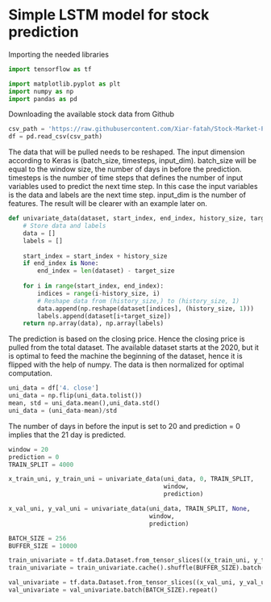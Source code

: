 # Simple LSTM model for stock prediction
Importing the needed libraries
```python
import tensorflow as tf

import matplotlib.pyplot as plt
import numpy as np
import pandas as pd

```

Downloading the available stock data from Github
```python
csv_path = 'https://raw.githubusercontent.com/Xiar-fatah/Stock-Market-Patterns/master/Tensorflow/fin.csv'
df = pd.read_csv(csv_path)
```
The data that will be pulled needs to be reshaped. The input dimension according to Keras is (batch_size, timesteps, input_dim).
batch_size will be equal to the window size, the number of days in before the prediction. timesteps is
the number of time steps that defines the number of input variables used to predict the next time step. In this case
the input variables is the data and labels are the next time step. input_dim is the number of features. The result
will be clearer with an example later on.
```python
def univariate_data(dataset, start_index, end_index, history_size, target_size):
    # Store data and labels
    data = []
    labels = []
    
    start_index = start_index + history_size
    if end_index is None:
        end_index = len(dataset) - target_size
    
    for i in range(start_index, end_index):
        indices = range(i-history_size, i)
        # Reshape data from (history_size,) to (history_size, 1)
        data.append(np.reshape(dataset[indices], (history_size, 1)))
        labels.append(dataset[i+target_size])
    return np.array(data), np.array(labels)
```
The prediction is based on the closing price. Hence the closing price is pulled from the total
dataset. The available dataset starts at the 2020, but it is optimal to feed the machine the beginning
of the dataset, hence it is flipped with the help of numpy. The data is then normalized for optimal
computation.

```python
uni_data = df['4. close']
uni_data = np.flip(uni_data.tolist())
mean, std = uni_data.mean(),uni_data.std()
uni_data = (uni_data-mean)/std
```
The number of days in before the input is set to 20 and prediction = 0 implies that the 21 day is predicted.

```python
window = 20
prediction = 0
TRAIN_SPLIT = 4000

x_train_uni, y_train_uni = univariate_data(uni_data, 0, TRAIN_SPLIT,
                                           window,
                                           prediction)

x_val_uni, y_val_uni = univariate_data(uni_data, TRAIN_SPLIT, None,
                                       window,
                                       prediction)

```



```python
BATCH_SIZE = 256
BUFFER_SIZE = 10000

train_univariate = tf.data.Dataset.from_tensor_slices((x_train_uni, y_train_uni))
train_univariate = train_univariate.cache().shuffle(BUFFER_SIZE).batch(BATCH_SIZE).repeat()

val_univariate = tf.data.Dataset.from_tensor_slices((x_val_uni, y_val_uni))
val_univariate = val_univariate.batch(BATCH_SIZE).repeat()

```

















































































